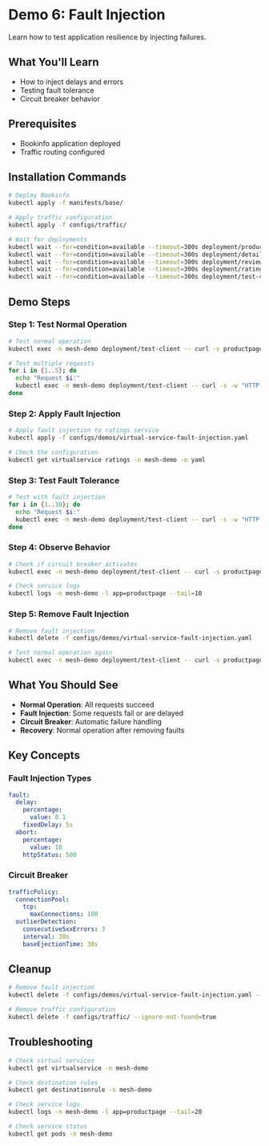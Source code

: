 # Demo 6: Fault Injection

Learn how to test application resilience by injecting failures.

## What You'll Learn
- How to inject delays and errors
- Testing fault tolerance
- Circuit breaker behavior

## Prerequisites
- Bookinfo application deployed
- Traffic routing configured

## Installation Commands

```bash
# Deploy Bookinfo
kubectl apply -f manifests/base/

# Apply traffic configuration
kubectl apply -f configs/traffic/

# Wait for deployments
kubectl wait --for=condition=available --timeout=300s deployment/productpage-v1 -n mesh-demo
kubectl wait --for=condition=available --timeout=300s deployment/details-v1 -n mesh-demo
kubectl wait --for=condition=available --timeout=300s deployment/reviews-v1 -n mesh-demo
kubectl wait --for=condition=available --timeout=300s deployment/ratings-v1 -n mesh-demo
kubectl wait --for=condition=available --timeout=300s deployment/test-client -n mesh-demo
```

## Demo Steps

### Step 1: Test Normal Operation
```bash
# Test normal operation
kubectl exec -n mesh-demo deployment/test-client -- curl -s productpage:9080/productpage

# Test multiple requests
for i in {1..5}; do
  echo "Request $i:"
  kubectl exec -n mesh-demo deployment/test-client -- curl -s -w "HTTP Status: %{http_code}\n" productpage:9080/productpage | tail -1
done
```

### Step 2: Apply Fault Injection
```bash
# Apply fault injection to ratings service
kubectl apply -f configs/demos/virtual-service-fault-injection.yaml

# Check the configuration
kubectl get virtualservice ratings -n mesh-demo -o yaml
```

### Step 3: Test Fault Tolerance
```bash
# Test with fault injection
for i in {1..10}; do
  echo "Request $i:"
  kubectl exec -n mesh-demo deployment/test-client -- curl -s -w "HTTP Status: %{http_code}\n" productpage:9080/productpage | tail -1
done
```

### Step 4: Observe Behavior
```bash
# Check if circuit breaker activates
kubectl exec -n mesh-demo deployment/test-client -- curl -s productpage:9080/productpage

# Check service logs
kubectl logs -n mesh-demo -l app=productpage --tail=10
```

### Step 5: Remove Fault Injection
```bash
# Remove fault injection
kubectl delete -f configs/demos/virtual-service-fault-injection.yaml

# Test normal operation again
kubectl exec -n mesh-demo deployment/test-client -- curl -s productpage:9080/productpage
```

## What You Should See

- **Normal Operation**: All requests succeed
- **Fault Injection**: Some requests fail or are delayed
- **Circuit Breaker**: Automatic failure handling
- **Recovery**: Normal operation after removing faults

## Key Concepts

### Fault Injection Types
```yaml
fault:
  delay:
    percentage:
      value: 0.1
    fixedDelay: 5s
  abort:
    percentage:
      value: 10
    httpStatus: 500
```

### Circuit Breaker
```yaml
trafficPolicy:
  connectionPool:
    tcp:
      maxConnections: 100
  outlierDetection:
    consecutive5xxErrors: 3
    interval: 30s
    baseEjectionTime: 30s
```

## Cleanup
```bash
# Remove fault injection
kubectl delete -f configs/demos/virtual-service-fault-injection.yaml --ignore-not-found=true

# Remove traffic configuration
kubectl delete -f configs/traffic/ --ignore-not-found=true
```

## Troubleshooting
```bash
# Check virtual services
kubectl get virtualservice -n mesh-demo

# Check destination rules
kubectl get destinationrule -n mesh-demo

# Check service logs
kubectl logs -n mesh-demo -l app=productpage --tail=20

# Check service status
kubectl get pods -n mesh-demo
```
